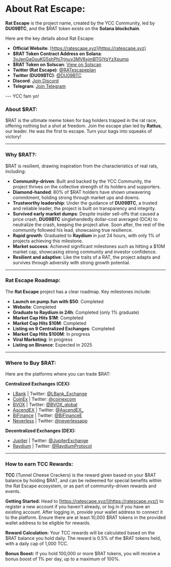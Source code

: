# About Rat Escape:
**Rat Escape** is the project name, created by the YCC Community, led by **DU09BTC**, and the $RAT token exists on the **Solana blockchain**.

Here are the key details about Rat Escape:
- **Official Website**: [https://ratescape.xyz](https://ratescape.xyz)
- **$RAT Token Contract Address on Solana**: [3vJenGaGsuKG5shPhi7rjnuy3MV6xjmBTGjYqYzXpump](https://solscan.io/token/3vJenGaGsuKG5shPhi7rjnuy3MV6xjmBTGjYqYzXpump)
- **$RAT Token on Solscan**: [View on Solscan](https://solscan.io/token/3vJenGaGsuKG5shPhi7rjnuy3MV6xjmBTGjYqYzXpump)
- **Twitter (Rat Escape)**: [@RATescapeplan](https://x.com/RATescapeplan)
- **Twitter (DU09BTC)**: [@DU09BTC](https://x.com/DU09BTC)
- **Discord**: [Join Discord](https://discord.com/invite/ycc)
- **Telegram**: [Join Telegram](https://t.me/RatEscapeOfficial)

--- YCC fam yo!

### About $RAT:
$RAT is the ultimate meme token for bag holders trapped in the rat race, offering nothing but a shot at freedom.
Join the escape plan led by **Rattus**, our leader. He was the first to escape.
Turn your bags into squeaks of victory!

---

### Why $RAT?:
$RAT is resilient, drawing inspiration from the characteristics of real rats, including:
- **Community-driven**: Built and backed by the YCC Community, the project thrives on the collective strength of its holders and supporters.
- **Diamond-handed**: 80% of $RAT holders have shown unwavering commitment, holding strong through market ups and downs.
- **Trustworthy leadership**: Under the guidance of **DU09BTC**, a trusted and reliable leader, the project is built on transparency and integrity.
- **Survived early market dumps**: Despite insider sell-offs that caused a price crash, **DU09BTC** singlehandedly dollar-cost averaged (DCA) to neutralize the crash, keeping the project alive. Soon after, the rest of the community followed his lead, showcasing true resilience.
- **Rapid growth**: Graduated to **Raydium** in just 24 hours, with only 1% of projects achieving this milestone.
- **Market success**: Achieved significant milestones such as hitting a $10M market cap, showcasing strong community and investor confidence.
- **Resilient and adaptive**: Like the traits of a RAT, the project adapts and survives through adversity with strong growth potential.

---

### Rat Escape Roadmap:
The **Rat Escape** project has a clear roadmap. Key milestones include:
- **Launch on pump.fun with $50**: Completed
- **Website**: Completed
- **Graduate to Raydium in 24h**: Completed (only 1% graduate)
- **Market Cap Hits $1M**: Completed
- **Market Cap Hits $10M**: Completed
- **Listing on 9 Centralized Exchanges**: Completed
- **Market Cap Hits $100M**: In progress
- **Viral Marketing**: In progress
- **Listing on Binance**: Expected in 2025

---

### Where to Buy $RAT:
Here are the platforms where you can trade $RAT:

**Centralized Exchanges (CEX):**
- [LBank](https://www.lbank.com) | Twitter: [@LBank_Exchange](https://x.com/LBank_Exchange)
- [CoinEx](https://www.coinex.com) | Twitter: [@coinexcom](https://x.com/coinexcom)
- [BVOX](https://www.bvox.com) | Twitter: [@BVOX_global](https://x.com/BVOX_global)
- [AscendEX](https://ascendex.com) | Twitter: [@AscendEX_](https://x.com/AscendEX_)
- [BiFinance](https://www.bifinance.com) | Twitter: [@BiFinanceE](https://x.com/BiFinanceE)
- [Neverless](https://neverless.com) | Twitter: [@neverlessapp](https://x.com/neverlessapp)

**Decentralized Exchanges (DEX):**
- [Jupiter](https://jup.ag) | Twitter: [@JupiterExchange](https://x.com/JupiterExchange)
- [Raydium](https://raydium.io) | Twitter: [@RaydiumProtocol](https://x.com/RaydiumProtocol)

---

### How to earn TCC Rewards:
**TCC** (Tunnel Cheese Crackers) is the reward given based on your $RAT balance by holding $RAT, and can be redeemed for special benefits within the Rat Escape ecosystem, or as part of community-driven rewards and events.

**Getting Started:**
Head to [https://ratescape.xyz/](https://ratescape.xyz/) to register a new account if you haven't already, or log in if you have an existing account.
After logging in, provide your wallet address to connect it to the platform.
Ensure there are at least 10,000 $RAT tokens in the provided wallet address to be eligible for rewards.

**Reward Calculation:**
Your TCC rewards will be calculated based on the $RAT balance you hold daily.
The reward is 0.5% of the $RAT tokens held, with a daily cap of 1,000 TCC.

**Bonus Boost:**
If you hold 100,000 or more $RAT tokens, you will receive a bonus boost of 1% per day, up to a maximum of 100%.
